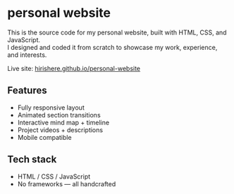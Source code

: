 # personal website

This is the source code for my personal website, built with HTML, CSS, and JavaScript.  
I designed and coded it from scratch to showcase my work, experience, and interests.

Live site: [hirishere.github.io/personal-website](https://hirishere.github.io/personal-website)

## Features

- Fully responsive layout
- Animated section transitions
- Interactive mind map + timeline
- Project videos + descriptions
- Mobile compatible

## Tech stack

- HTML / CSS / JavaScript
- No frameworks — all handcrafted
